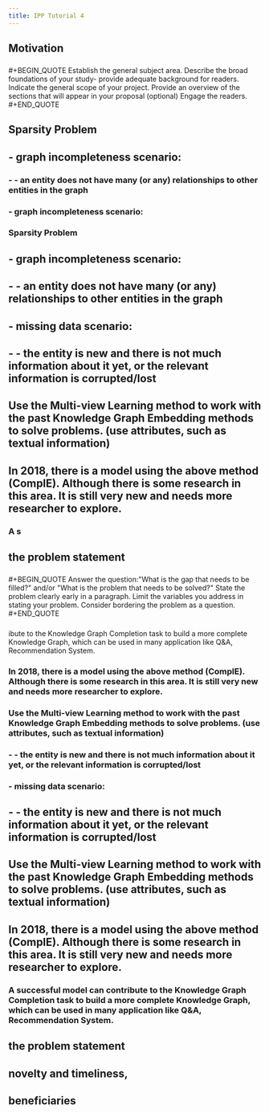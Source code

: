 ```yaml
---
title: IPP Tutorial 4
---
```


## Motivation
### 
#+BEGIN_QUOTE
Establish the general subject area.
Describe the broad foundations of your study- provide adequate background for readers. Indicate the general scope of your project.
Provide an overview of the sections that will appear in your proposal (optional)
Engage the readers.
#+END_QUOTE
## Sparsity Problem
## - graph incompleteness scenario:
### - - an entity does not have many (or any) relationships to other entities in the graph
### - graph incompleteness scenario:
### Sparsity Problem
## - graph incompleteness scenario:
## - - an entity does not have many (or any) relationships to other entities in the graph
## - missing data scenario:
## - - the entity is new and there is not much information about it yet, or the relevant information is corrupted/lost
## Use the Multi-view Learning method to work with the past Knowledge Graph Embedding methods to solve problems. (use attributes, such as textual information)
## In 2018, there is a model using the above method (ComplE). Although there is some research in this area. It is still very new and needs more researcher to explore.
### A s
## the problem statement
###
#+BEGIN_QUOTE
 Answer the question:"What is the gap that needs to be filled?" and/or "What is the problem that needs to be solved?"
 State the problem clearly early in a paragraph.
 Limit the variables you address in stating your problem.
 Consider bordering the problem as a question.
#+END_QUOTE
###
ibute to the Knowledge Graph Completion task to build a more complete Knowledge Graph, which can be used in many application like Q&A, Recommendation System.
### In 2018, there is a model using the above method (ComplE). Although there is some research in this area. It is still very new and needs more researcher to explore.
### Use the Multi-view Learning method to work with the past Knowledge Graph Embedding methods to solve problems. (use attributes, such as textual information)
### - - the entity is new and there is not much information about it yet, or the relevant information is corrupted/lost
### - missing data scenario:
## - - the entity is new and there is not much information about it yet, or the relevant information is corrupted/lost
## Use the Multi-view Learning method to work with the past Knowledge Graph Embedding methods to solve problems. (use attributes, such as textual information)
## In 2018, there is a model using the above method (ComplE). Although there is some research in this area. It is still very new and needs more researcher to explore.
### A successful model can contribute to the Knowledge Graph Completion task to build a more complete Knowledge Graph, which can be used in many application like Q&A, Recommendation System.
## the problem statement
## novelty and timeliness,
## beneficiaries
